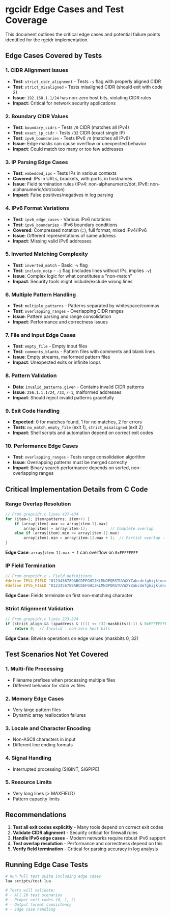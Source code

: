 # rgcidr Edge Cases and Test Coverage

This document outlines the critical edge cases and potential failure points identified for the rgcidr implementation.

## Edge Cases Covered by Tests

### 1. **CIDR Alignment Issues**
- **Test**: `strict_cidr_alignment` - Tests `-s` flag with properly aligned CIDR
- **Test**: `strict_misaligned` - Tests misaligned CIDR (should exit with code 2)
- **Issue**: `192.168.1.1/24` has non-zero host bits, violating CIDR rules
- **Impact**: Critical for network security applications

### 2. **Boundary CIDR Values** 
- **Test**: `boundary_cidrs` - Tests `/0` CIDR (matches all IPv4)
- **Test**: `exact_ip_cidr` - Tests `/32` CIDR (exact single IP)
- **Test**: `ipv6_boundaries` - Tests IPv6 `/0` (matches all IPv6)
- **Issue**: Edge masks can cause overflow or unexpected behavior
- **Impact**: Could match too many or too few addresses

### 3. **IP Parsing Edge Cases**
- **Test**: `embedded_ips` - Tests IPs in various contexts
- **Covered**: IPs in URLs, brackets, with ports, in hostnames
- **Issue**: Field termination rules (IPv4: non-alphanumeric/dot, IPv6: non-alphanumeric/dot/colon)
- **Impact**: False positives/negatives in log parsing

### 4. **IPv6 Format Variations**
- **Test**: `ipv6_edge_cases` - Various IPv6 notations
- **Test**: `ipv6_boundaries` - IPv6 boundary conditions
- **Covered**: Compressed notation (::), full format, mixed IPv4/IPv6
- **Issue**: Different representations of same address
- **Impact**: Missing valid IPv6 addresses

### 5. **Inverted Matching Complexity**
- **Test**: `inverted_match` - Basic `-v` flag
- **Test**: `include_noip` - `-i` flag (includes lines without IPs, implies `-v`)
- **Issue**: Complex logic for what constitutes a "non-match"
- **Impact**: Security tools might include/exclude wrong lines

### 6. **Multiple Pattern Handling**
- **Test**: `multiple_patterns` - Patterns separated by whitespace/commas
- **Test**: `overlapping_ranges` - Overlapping CIDR ranges
- **Issue**: Pattern parsing and range consolidation
- **Impact**: Performance and correctness issues

### 7. **File and Input Edge Cases**
- **Test**: `empty_file` - Empty input files
- **Test**: `comments_blanks` - Pattern files with comments and blank lines
- **Issue**: Empty streams, malformed pattern files
- **Impact**: Unexpected exits or infinite loops

### 8. **Pattern Validation**
- **Data**: `invalid_patterns.given` - Contains invalid CIDR patterns
- **Issue**: `256.1.1.1/24`, `/33`, `/-1`, malformed addresses
- **Impact**: Should reject invalid patterns gracefully

### 9. **Exit Code Handling**
- **Expected**: 0 for matches found, 1 for no matches, 2 for errors
- **Tests**: `no_match`, `empty_file` (exit 1), `strict_misaligned` (exit 2)
- **Impact**: Shell scripts and automation depend on correct exit codes

### 10. **Performance Edge Cases**
- **Test**: `overlapping_ranges` - Tests range consolidation algorithm
- **Issue**: Overlapping patterns must be merged correctly
- **Impact**: Binary search performance depends on sorted, non-overlapping ranges

## Critical Implementation Details from C Code

### Range Overlap Resolution
```c
// From grepcidr.c lines 427-434
for (item=1; item<patterns; item++) {
    if (array[item].max <= array[item-1].max)
        array[item] = array[item-1];          // Complete overlap
    else if (array[item].min <= array[item-1].max)
        array[item].min = array[item-1].max + 1;  // Partial overlap - OVERFLOW RISK
}
```
**Edge Case**: `array[item-1].max + 1` can overflow on `0xFFFFFFFF`

### IP Field Termination
```c
// From grepcidr.c - Field definitions
#define IPV4_FIELD "0123456789ABCDEFGHIJKLMNOPQRSTUVWXYZabcdefghijklmnopqrstuvwxyz."
#define IPV6_FIELD "0123456789ABCDEFGHIJKLMNOPQRSTUVWXYZabcdefghijklmnopqrstuvwxyz:."
```
**Edge Case**: Fields terminate on first non-matching character

### Strict Alignment Validation
```c
// From grepcidr.c lines 223-224
if (strict_align && (ipaddress & (((1 << (32-maskbits))-1) & 0xFFFFFFFF)))
    return 0;  // Invalid - non-zero host bits
```
**Edge Case**: Bitwise operations on edge values (maskbits 0, 32)

## Test Scenarios Not Yet Covered

### 1. **Multi-file Processing**
- Filename prefixes when processing multiple files
- Different behavior for stdin vs files

### 2. **Memory Edge Cases** 
- Very large pattern files
- Dynamic array reallocation failures

### 3. **Locale and Character Encoding**
- Non-ASCII characters in input
- Different line ending formats

### 4. **Signal Handling**
- Interrupted processing (SIGINT, SIGPIPE)

### 5. **Resource Limits**
- Very long lines (> MAXFIELD)
- Pattern capacity limits

## Recommendations

1. **Test all exit codes explicitly** - Many tools depend on correct exit codes
2. **Validate CIDR alignment** - Security critical for firewall rules
3. **Handle IPv6 edge cases** - Modern networks require robust IPv6 support
4. **Test overlap resolution** - Performance and correctness depend on this
5. **Verify field termination** - Critical for parsing accuracy in log analysis

## Running Edge Case Tests

```bash
# Run full test suite including edge cases
lua scripts/test.lua

# Tests will validate:
# - All 20 test scenarios
# - Proper exit codes (0, 1, 2)
# - Output format consistency
# - Edge case handling
```
